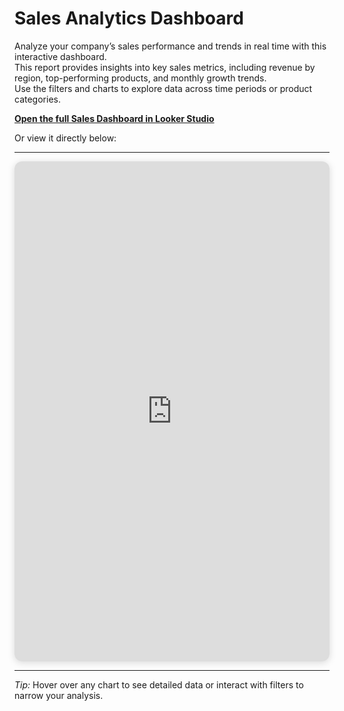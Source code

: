 # Sales Analytics Dashboard

Analyze your company’s sales performance and trends in real time with this interactive dashboard.  
This report provides insights into key sales metrics, including revenue by region, top-performing products, and monthly growth trends.  
Use the filters and charts to explore data across time periods or product categories.

**[Open the full Sales Dashboard in Looker Studio](https://lookerstudio.google.com/s/hk2lb1nSj9o)**

Or view it directly below:

---

<div style="text-align:center;">
  <iframe
    width="100%"
    height="800"
    src="https://lookerstudio.google.com/embed/reporting/9637137c-005a-4d0a-a5b3-f0a49af24b0c/page/6ENcF"
    frameborder="0"
    style="border:0; border-radius:12px; box-shadow:0 2px 12px rgba(0,0,0,0.15);"
    allowfullscreen
    sandbox="allow-storage-access-by-user-activation allow-scripts allow-same-origin allow-popups allow-popups-to-escape-sandbox">
  </iframe>
</div>

---

*Tip:* Hover over any chart to see detailed data or interact with filters to narrow your analysis.


